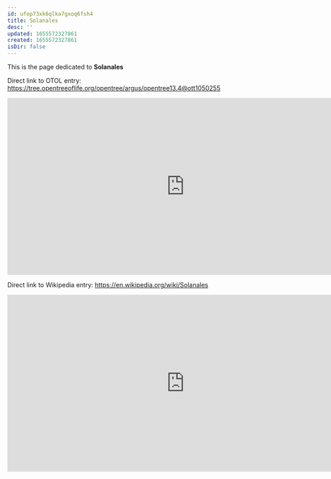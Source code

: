 ```yaml
---
id: ufop73xk6qlka7gxoq6fsh4
title: Solanales
desc: ''
updated: 1655572327861
created: 1655572327861
isDir: false
---
```

This is the page dedicated to **Solanales**


Direct link to OTOL entry: https://tree.opentreeoflife.org/opentree/argus/opentree13.4@ott1050255



<html>
    <body>
    <iframe src="https://tree.opentreeoflife.org/opentree/argus/opentree13.4@ott1050255"
    width="800" height="400" frameborder="0" allowfullscreen> </iframe>
    </body>
</html>
    


Direct link to Wikipedia entry: https://en.wikipedia.org/wiki/Solanales



<html>
    <body>
    <iframe src="https://en.wikipedia.org/wiki/Solanales"
    width="800" height="400" frameborder="0" allowfullscreen> </iframe>
    </body>
</html>
    
